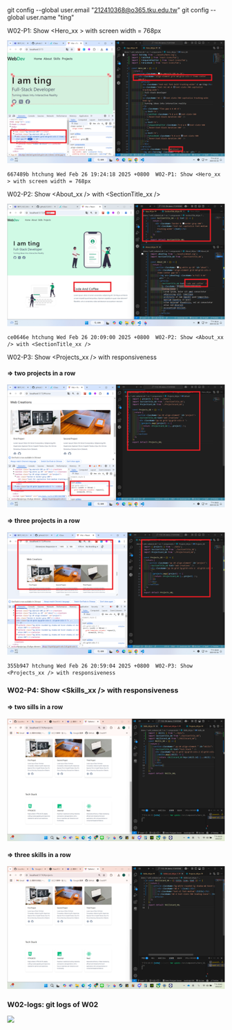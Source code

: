 git config --global user.email "212410368@o365.tku.edu.tw"
git config --global user.name "ting"

W02-P1: Show <Hero_xx > with screen width = 768px

![](w02-p1.png)

```
667489b htchung Wed Feb 26 19:24:18 2025 +0800  W02-P1: Show <Hero_xx > with screen width = 768px
```

W02-P2: Show <About_xx /> with <SectionTitle_xx />

![](w02-p2.png)

```
ce0646e htchung Wed Feb 26 20:09:00 2025 +0800  W02-P2: Show <About_xx /> with <SectionTitle_xx />
```

W02-P3: Show <Projects_xx /> with responsiveness

#### => two projects in a row

![](w02-p3-1.png)

#### => three projects in a row

![](w02-p3-2.png)

```
355b947 htchung Wed Feb 26 20:59:04 2025 +0800  W02-P3: Show <Projects_xx /> with responsiveness
```

### W02-P4: Show <Skills_xx /> with responsiveness 
 
#### => two sills in a row
 
![](w02-p4-1.png)
 
#### => three skills in a row
 
![](w02-p4-2.png)
 
### W02-logs: git logs of W02
 
![](w02-logs.png)
 
